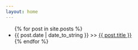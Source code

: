 ```yaml
---
layout: home
---
```

<div class="index-content blog">
    <div class="section">
        <ul class="artical-list">
        {% for post in site.posts %}
            <li>
                <span>{{ post.date | date_to_string }}</span> >> <a href="{{ post.url }}">{{ post.title }}</a>
                <!--<div class="title-desc">{{ post.description }}</div>-->
            </li>
        {% endfor %}
        </ul>
    </div>
    <div class="aside">
    </div>
</div>
